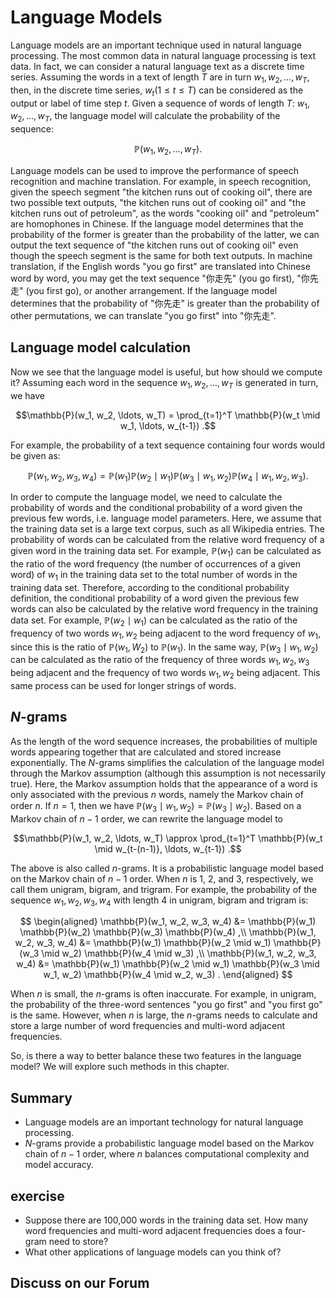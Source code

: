 # Language Models

Language models are an important technique used in natural language processing. The most common data in natural language processing is text data. In fact, we can consider a natural language text as a discrete time series. Assuming the words in a text of length $T$ are in turn $w_1, w_2, \ldots, w_T$, then, in the discrete time series, $w_t$($1 \leq t \leq T$) can be considered as the output or label of time step $t$. Given a sequence of words of length $T$: $w_1, w_2, \ldots, w_T$, the language model will calculate the probability of the sequence:

$$\mathbb{P}(w_1, w_2, \ldots, w_T).$$


Language models can be used to improve the performance of speech recognition and machine translation. For example, in speech recognition, given the speech segment "the kitchen runs out of cooking oil", there are two possible text outputs, "the kitchen runs out of cooking oil" and "the kitchen runs out of petroleum", as the words "cooking oil" and "petroleum" are homophones in Chinese. If the language model determines that the probability of the former is greater than the probability of the latter, we can output the text sequence of "the kitchen runs out of cooking oil" even though the speech segment is the same for both text outputs. In machine translation, if the English words "you go first" are translated into Chinese word by word, you may get the text sequence "你走先" (you go first), "你先走" (you first go), or another arrangement. If the language model determines that the probability of "你先走" is greater than the probability of other permutations, we can translate "you go first" into "你先走".


## Language model calculation


Now we see that the language model is useful, but how should we compute it? Assuming each word in the sequence $w_1, w_2, \ldots, w_T$ is generated in turn, we have

$$\mathbb{P}(w_1, w_2, \ldots, w_T) = \prod_{t=1}^T \mathbb{P}(w_t \mid w_1, \ldots, w_{t-1}) .$$

For example, the probability of a text sequence containing four words would be given as:

$$\mathbb{P}(w_1, w_2, w_3, w_4) =  \mathbb{P}(w_1) \mathbb{P}(w_2 \mid w_1) \mathbb{P}(w_3 \mid w_1, w_2) \mathbb{P}(w_4 \mid w_1, w_2, w_3) .$$

In order to compute the language model, we need to calculate the probability of words and the conditional probability of a word given the previous few words, i.e. language model parameters. Here, we assume that the training data set is a large text corpus, such as all Wikipedia entries. The probability of words can be calculated from the relative word frequency of a given word in the training data set. For example, $\mathbb{P}(w_1)$ can be calculated as the ratio of the word frequency (the number of occurrences of a given word) of $w_1$ in the training data set to the total number of words in the training data set. Therefore, according to the conditional probability definition, the conditional probability of a word given the previous few words can also be calculated by the relative word frequency in the training data set. For example, $\mathbb{P}(w_2 \mid w_1)$ can be calculated as the ratio of the frequency of two words $w_1, w_2$ being adjacent to the word frequency of $w_1$, since this is the ratio of $\mathbb{P}(w_1, W_2)$ to $\mathbb{P}(w_1)$. In the same way, $\mathbb{P}(w_3 \mid w_1, w_2)$ can be calculated as the ratio of the frequency of three words $w_1, w_2, w_3$ being adjacent and the frequency of two words $w_1, w_2$ being adjacent. This same process can be used for longer strings of words.


## $N$-grams

As the length of the word sequence increases, the probabilities of multiple words appearing together that are calculated and stored increase exponentially. The $N$-grams simplifies the calculation of the language model through the Markov assumption (although this assumption is not necessarily true). Here, the Markov assumption holds that the appearance of a word is only associated with the previous $n$ words, namely the Markov chain of order $n$. If $n=1$, then we have $\mathbb{P}(w_3 \mid w_1, w_2) = \mathbb{P}(w_3 \mid w_2)$. Based on a Markov chain of $n-1$ order, we can rewrite the language model to

$$\mathbb{P}(w_1, w_2, \ldots, w_T) \approx \prod_{t=1}^T \mathbb{P}(w_t \mid w_{t-(n-1)}, \ldots, w_{t-1}) .$$


The above is also called $n$-grams. It is a probabilistic language model based on the Markov chain of $n-1$ order. When $n$ is 1, 2, and 3, respectively, we call them unigram, bigram, and trigram. For example, the probability of the sequence $w_1, w_2, w_3, w_4$ with length 4 in unigram, bigram and trigram is:

$$
\begin{aligned}
\mathbb{P}(w_1, w_2, w_3, w_4) &=  \mathbb{P}(w_1) \mathbb{P}(w_2) \mathbb{P}(w_3) \mathbb{P}(w_4) ,\\
\mathbb{P}(w_1, w_2, w_3, w_4) &=  \mathbb{P}(w_1) \mathbb{P}(w_2 \mid w_1) \mathbb{P}(w_3 \mid w_2) \mathbb{P}(w_4 \mid w_3) ,\\
\mathbb{P}(w_1, w_2, w_3, w_4) &=  \mathbb{P}(w_1) \mathbb{P}(w_2 \mid w_1) \mathbb{P}(w_3 \mid w_1, w_2) \mathbb{P}(w_4 \mid w_2, w_3) .
\end{aligned}
$$

When $n$ is small, the $n$-grams is often inaccurate. For example, in unigram, the probability of the three-word sentences "you go first" and "you first go" is the same. However, when $n$ is large, the $n$-grams needs to calculate and store a large number of word frequencies and multi-word adjacent frequencies.

So, is there a way to better balance these two features in the language model? We will explore such methods in this chapter.

## Summary

* Language models are an important technology for natural language processing.
* $N$-grams provide a probabilistic language model based on the Markov chain of $n-1$ order, where $n$ balances computational complexity and model accuracy.


## exercise

* Suppose there are 100,000 words in the training data set. How many word frequencies and multi-word adjacent frequencies does a four-gram need to store?
* What other applications of language models can you think of?

## Discuss on our Forum

<div id="discuss" topic_id="2361"></div>
